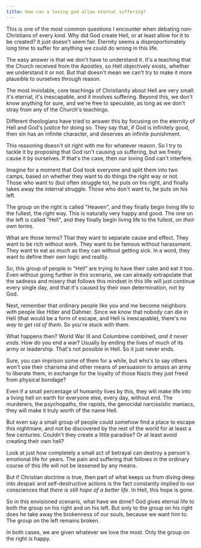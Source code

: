 ```yaml
---
title: How can a loving god allow eternal suffering?
---
```


This is one of the most common questions I encounter when debating non-Christians of every kind. Why did God create Hell, or at least allow for it to be created? It just doesn't seem fair. Eternity seems a disproportionately long time to suffer for anything we could do wrong in this life.

The easy answer is that we don't have to understand it. It's a teaching that the Church received from the Apostles, so Hell objectively exists, whether we understand it or not. But that doesn't mean we can't try to make it more plausible to ourselves through reason.

The most inviolable, core teachings of Christianity about Hell are very small: it's eternal, it's inescapable, and it involves suffering. Beyond this, we don't know anything for sure, and we're free to speculate, as long as we don't stray from any of the Church's teachings.

Different theologians have tried to answer this by focusing on the eternity of Hell and God's justice for doing so. They say that, if God is infinitely good, then sin has an infinite character, and deserves an infinite punishment.

This reasoning doesn't sit right with me for whatever reason. So I try to tackle it by proposing that God isn't causing us suffering, but we freely cause it by ourselves. If that's the case, then our loving God can't interfere.

Imagine for a moment that God took everyone and split them into two camps, based on whether they want to do things the right way or not. Those who want to (but often struggle to), he puts on his right, and finally takes away the internal struggle. Those who don't want to, he puts on his left.

The group on the right is called "Heaven", and they finally begin living life to the fullest, the *right* way. This is naturally very happy and good. The one on the left is called "Hell", and they finally begin living life to the fullest, *on their own terms*.

What are those terms? That they want to separate cause and effect. They want to be rich without work. They want to be famous without harassment. They want to eat as much as they can without getting sick. In a word, they want to define their own logic and reality.

So, this group of people in "Hell" are trying to have their cake and eat it too. Even without going further in this scenario, we can already extrapolate that the sadness and misery that follows this mindset in this life will just continue every single day, and that it's caused by their own determination, not by God.

Next, remember that ordinary people like you and me become neighbors with people like Hitler and Dahmer. Since we know that nobody can die in Hell (that would be a form of escape, and Hell is inescapable), there's *no way to get rid of them*. So you're stuck with them.

What happens then? World War III and Columbine combined, *and it never ends.* How do you end a war? Usually by ending the lives of much of its army or leadership. That's not possible in Hell. So it just never ends.

Sure, you can imprison some of them for a while, but who's to say others won't use their charisma and other means of persuasion to amass an army to liberate them, in exchange for the loyalty of those Nazis they just freed from physical bondage?

Even if a small percentage of humanity lives by this, they will make life into a living hell on earth for everyone else, every day, without end. The murderers, the psychopaths, the rapists, the genocidal narcissistic maniacs, they will make it truly worth of the name Hell.

But even say a small group of people could somehow find a place to escape this nightmare, and not be discovered by the rest of the world for at least a few centuries. Couldn't they create a little paradise? Or at least avoid creating their own hell?

Look at just how completely a small act of betrayal can destroy a person's emotional life for years. The pain and suffering that follows in the ordinary course of this life will not be lessened by any means.

But if Christian doctrine is true, then part of what keeps us from diving deep into despair and self-destructive actions is the fact constantly implied to our consciences that *there is still hope of a better life*. In Hell, this hope is gone.

So in this envisioned scenario, what have we done? God gives eternal life to both the group on his right and on his left. But only to the group on his right does he take away the brokenness of our souls, because we want him to. The group on the left remains broken.

In both cases, we are given whatever we love the most. Only the group on the right is happy.
